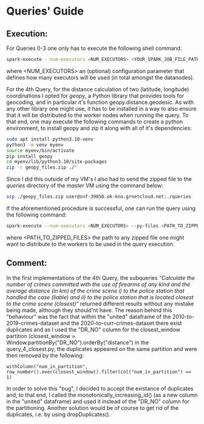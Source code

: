 # Queries' Guide
## Execution:
For Queries 0-3 one only has to execute the following shell command:
```bash
spark-execute --num-executors <NUM_EXECUTORS> <YOUR_SPARK_JOB_FILE_PATH>
```
where <NUM_EXECUTORS> an (optional) configuration parameter that defines how many executors will be used (in total amongst the datanodes).


For the 4th Query, for the distance calculation of two (latitude, longitude) coordinations I opted for _geopy_, a Python library that provides tools for geocoding, and in particular it's function geopy.distance.geodesic. As with any other library one might use, it has to be installed in a way to also ensure that it will be distributed to the worker nodes when running the query. To that end, one may execute the following commands to create a python environment, to install geopy and zip it along with all of it's dependencies:
```bash
sudo apt install python3.10-venv
python3 -m venv myenv
source myenv/bin/activate
pip install geopy
cd myenv/lib/python3.10/site-packages
zip -r geopy_files.zip ./*
```
Since I did this outside of my VM's I also had to send the zipped file to the _queries_ directory of the _master_ VM using the command below:
```bash
scp ./geopy_files.zip user@snf-39850.ok-kno.grnetcloud.net:./queries
```
If the aforementioned procedure is successful, one can run the query using the following command:
```bash
spark-execute --num-executors <NUM_EXECUTORS> --py-files <PATH_TO_ZIPPED_FILES> <YOUR_SPARK_JOB_FILE_PATH>
```
where <PATH_TO_ZIPPED_FILES> the path to any zipped file one might want to distribute to the workers to be used in the query execution.

## Comment:
In the first implementations of the 4th Query, the subqueries _"Calculate the number of crimes committed with the use of firearms of any kind and the average distance (in km) of the crime scene i) to the police station that handled the case (liable) and ii) to the police station that is located closest to the crime scene (closest)"_ returned different results without any mistake being made, although they should'nt have. The reason behind this "behaviour" was the fact that within the "united" dataframe of the 2010-to-2019-crimes-dataset and the 2020-to-curr-crimes-dataset there exist duplicates and as I used the "DR_NO" column for the closest_window partition (closest_window = Window.partitionBy("DR_NO").orderBy("distance") in the query_4_closest.py, the duplicates appeared on the same partition and were then removed by the following:

`withColumn("num_in_partition", row_number().over(closest_window)).filter(col("num_in_partition") == 1)`

In order to solve this "bug", I decided to accept the existance of duplicates and, to that end, I called the monotonically_increasing_id() (as a new column in the "united" dataframe) and used it instead of the "DR_NO" column for the partitioning. Another solution would be of course to get rid of the duplicates, i.e. by using dropDuplicates().
